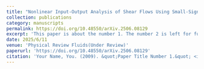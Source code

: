 ```yaml
---
title: "Nonlinear Input-Output Analysis of Shear Flows Using Small-Signal Finite-Gain Lp Stability"
collection: publications
category: manuscripts
permalink: https://doi.org/10.48550/arXiv.2506.08129
excerpt: 'This paper is about the number 1. The number 2 is left for future work.'
date: 2025/6/11
venue: 'Physical Review Fluids(Under Review)'
paperurl: 'https://doi.org/10.48550/arXiv.2506.08129'
citation: 'Your Name, You. (2009). &quot;Paper Title Number 1.&quot; <i>Journal 1</i>. 1(1).'
---
```

